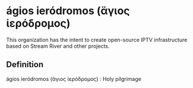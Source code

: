 # ágios ieródromos (ἅγιος ἱερόδρομος)

This organization has the intent to create open-source IPTV infrastructure based on Stream River and other projects.

## Definition

ágios ieródromos (ἅγιος ἱερόδρομος)
: Holy pilgrimage
